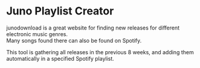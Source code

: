 # Juno Playlist Creator

junodownload is a great website for finding new releases for different electronic music genres.    
Many songs found there can also be found on Spotify.

This tool is gathering all releases in the previous 8 weeks, and adding them automatically in a specified Spotify playlist.
